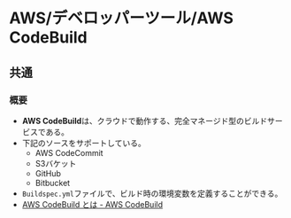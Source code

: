 # AWS/デベロッパーツール/AWS CodeBuild

## 共通

### 概要

- **AWS CodeBuild**は、クラウドで動作する、完全マネージド型のビルドサービスである。
- 下記のソースをサポートしている。
  - AWS CodeCommit
  - S3バケット
  - GitHub
  - Bitbucket
- `Buildspec.yml`ファイルで、ビルド時の環境変数を定義することができる。
- [AWS CodeBuild とは - AWS CodeBuild](https://docs.aws.amazon.com/ja_jp/codebuild/latest/userguide/welcome.html)
